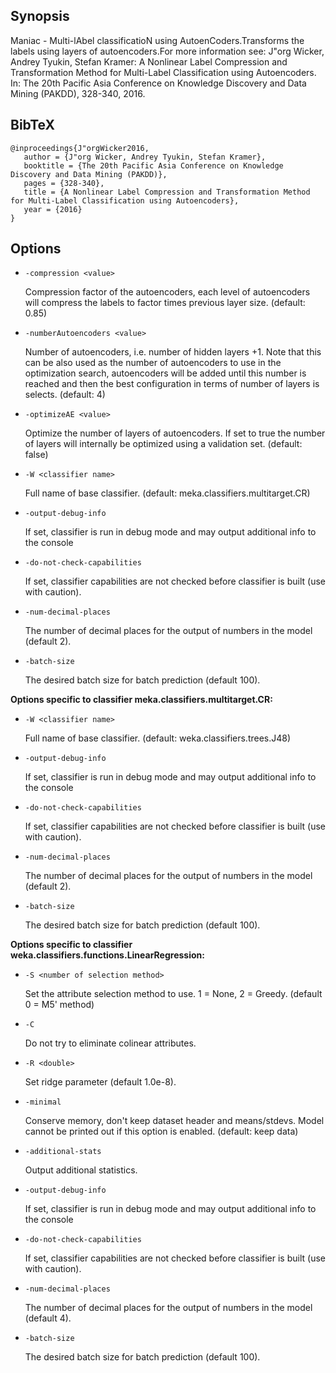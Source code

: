 ## Synopsis
Maniac - Multi-lAbel classificatioN using AutoenCoders.Transforms the labels using layers of autoencoders.For more information see:
J"org Wicker, Andrey Tyukin, Stefan Kramer: A Nonlinear Label Compression and Transformation Method for Multi-Label Classification using Autoencoders. In: The 20th Pacific Asia Conference on Knowledge Discovery and Data Mining (PAKDD), 328-340, 2016.

## BibTeX
```
@inproceedings{J"orgWicker2016,
   author = {J"org Wicker, Andrey Tyukin, Stefan Kramer},
   booktitle = {The 20th Pacific Asia Conference on Knowledge Discovery and Data Mining (PAKDD)},
   pages = {328-340},
   title = {A Nonlinear Label Compression and Transformation Method for Multi-Label Classification using Autoencoders},
   year = {2016}
}
```
## Options
* `-compression <value>`

    Compression factor of the autoencoders, each level of autoencoders will compress the labels to factor times previous layer size.
    (default: 0.85)

* `-numberAutoencoders <value>`

    Number of autoencoders, i.e. number of hidden layers +1. Note that this can be also used as the number of autoencoders to use in the optimization search, autoencoders will be added until this number is reached  and then the best configuration in terms of number of layers is selects.
    (default: 4)

* `-optimizeAE <value>`

    Optimize the number of layers of autoencoders. If set to true the number of layers will internally be optimized using a validation set.
    (default: false)

* `-W <classifier name>`

    Full name of base classifier.
    (default: meka.classifiers.multitarget.CR)

* `-output-debug-info`

    If set, classifier is run in debug mode and
    may output additional info to the console

* `-do-not-check-capabilities`

    If set, classifier capabilities are not checked before classifier is built
    (use with caution).

* `-num-decimal-places`

    The number of decimal places for the output of numbers in the model (default 2).

* `-batch-size`

    The desired batch size for batch prediction  (default 100).

**Options specific to classifier meka.classifiers.multitarget.CR:**

* `-W <classifier name>`

    Full name of base classifier.
    (default: weka.classifiers.trees.J48)

* `-output-debug-info`

    If set, classifier is run in debug mode and
    may output additional info to the console

* `-do-not-check-capabilities`

    If set, classifier capabilities are not checked before classifier is built
    (use with caution).

* `-num-decimal-places`

    The number of decimal places for the output of numbers in the model (default 2).

* `-batch-size`

    The desired batch size for batch prediction  (default 100).

**Options specific to classifier weka.classifiers.functions.LinearRegression:**

* `-S <number of selection method>`

    Set the attribute selection method to use. 1 = None, 2 = Greedy.
    (default 0 = M5' method)

* `-C`

    Do not try to eliminate colinear attributes.

* `-R <double>`

    Set ridge parameter (default 1.0e-8).

* `-minimal`

    Conserve memory, don't keep dataset header and means/stdevs.
    Model cannot be printed out if this option is enabled.	(default: keep data)

* `-additional-stats`

    Output additional statistics.

* `-output-debug-info`

    If set, classifier is run in debug mode and
    may output additional info to the console

* `-do-not-check-capabilities`

    If set, classifier capabilities are not checked before classifier is built
    (use with caution).

* `-num-decimal-places`

    The number of decimal places for the output of numbers in the model (default 4).

* `-batch-size`

    The desired batch size for batch prediction  (default 100).
